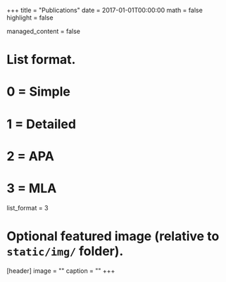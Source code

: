 +++
title = "Publications"
date = 2017-01-01T00:00:00
math = false
highlight = false

managed_content = false

# List format.
#   0 = Simple
#   1 = Detailed
#   2 = APA
#   3 = MLA
list_format = 3

# Optional featured image (relative to `static/img/` folder).
[header]
image = ""
caption = ""
+++
